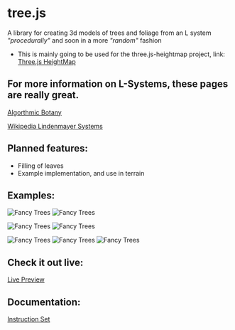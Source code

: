 # tree.js
A library for creating 3d models of trees and foliage from an L system *"procedurally"* and soon in a more *"random"* fashion
* This is mainly going to be used for the three.js-heightmap project, link: 
[Three.js HeightMap](https://github.com/GolddolphinSKB-Fexcraftian/three.js-Terrain-Heightmap)

## For more information on L-Systems, these pages are really great.
[Algorthmic Botany](http://algorithmicbotany.org/papers/abop/abop.pdf)

[Wikipedia Lindenmayer Systems](https://en.wikipedia.org/wiki/L-system)

## Planned features:
- Filling of leaves
- Example implementation, and use in terrain

## Examples:
![Fancy Trees](https://preview.ibb.co/bUjZ1e/e_JUMFT0_Rd_8qf_IGZtwx_8g_QZQGUqvl_E0_SIOa7d6g_Rll_LUhjq_Qfv_Vj9y_R5vhy_DKr_KH0_Vu0_PI7_S2_9_FEENc_Rp_Zn_X6ec_OBYjhr_OK8ku.png)
![Fancy Trees](https://preview.ibb.co/bKU1ge/Uka7_RBqm_UTBWUs_P0_KDFlqpl2_Bkzmt2j_Vej_RHz_NTr_NZV015fsgu_YAd_R3_LO_Lab1_Vz_Ds_lb_Fu_JQUwf_Q1p_UXO26gaz_Do7_qf_Wglq_OL.png)

![Fancy Trees](https://image.ibb.co/jGzkte/Screen_Shot_2018_09_29_at_13_58_58.png)
![Fancy Trees](https://image.ibb.co/c2LEmz/Screen_Shot_2018_09_29_at_13_54_40.png)

![Fancy Trees](https://image.ibb.co/e7zDiK/Screen_Shot_2018_08_19_at_00_07_29.jpg)
![Fancy Trees](https://image.ibb.co/hfXAVz/Screen_Shot_2018_08_19_at_00_07_25.jpg)
![Fancy Trees](https://image.ibb.co/fecNce/Screen_Shot_2018_08_19_at_00_07_21.jpg)

## Check it out live: 
[Live Preview](https://golddolphinskb-fexcraftian.github.io/tree.js/)

## Documentation:
[Instruction Set](instruction-set.md)
